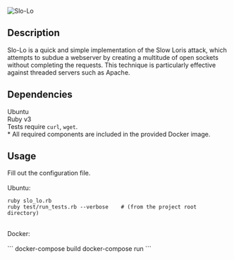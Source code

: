 ![Slo-Lo](https://raw.githubusercontent.com/nlo-portfolio/nlo-portfolio.github.io/master/style/images/programs/slo-lo.png "Slo-Lo")

## Description ##

Slo-Lo is a quick and simple implementation of the Slow Loris attack, which attempts to subdue a webserver by creating a multitude of open sockets without completing the requests. This technique is particularly effective against threaded servers such as Apache.<br>

## Dependencies ##

Ubuntu<br>
Ruby v3<br>
Tests require `curl`, `wget`.<br>
\* All required components are included in the provided Docker image.

## Usage ##

Fill out the configuration file.<br>
<br>
Ubuntu:<br>
```
ruby slo_lo.rb
ruby test/run_tests.rb --verbose    # (from the project root directory)
```
<br>
Docker:<br><br>
```
docker-compose build
docker-compose run <slo-lo | test>
```
